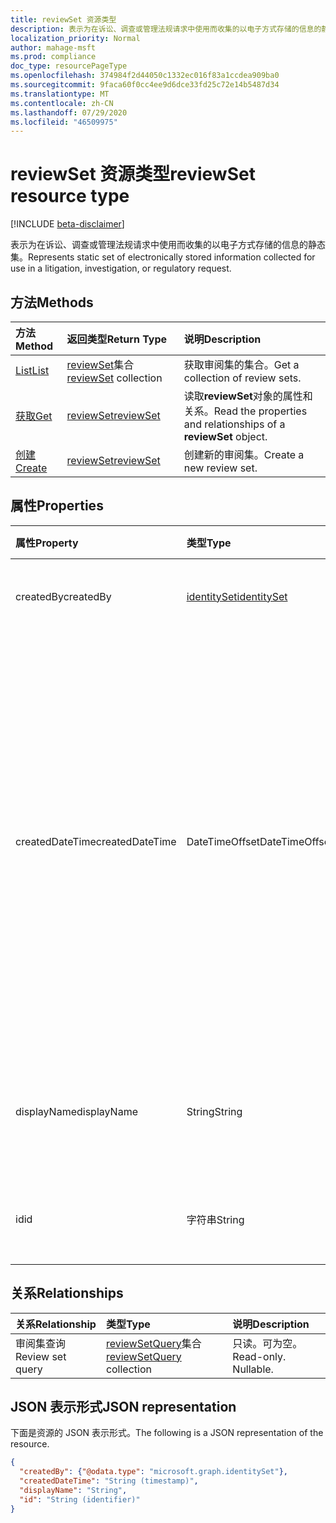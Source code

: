 ```yaml
---
title: reviewSet 资源类型
description: 表示为在诉讼、调查或管理法规请求中使用而收集的以电子方式存储的信息的静态集。
localization_priority: Normal
author: mahage-msft
ms.prod: compliance
doc_type: resourcePageType
ms.openlocfilehash: 374984f2d44050c1332ec016f83a1ccdea909ba0
ms.sourcegitcommit: 9faca60f0cc4ee9d6dce33fd25c72e14b5487d34
ms.translationtype: MT
ms.contentlocale: zh-CN
ms.lasthandoff: 07/29/2020
ms.locfileid: "46509975"
---
```

# <a name="reviewset-resource-type"></a><span data-ttu-id="9672a-103">reviewSet 资源类型</span><span class="sxs-lookup"><span data-stu-id="9672a-103">reviewSet resource type</span></span>

[!INCLUDE [beta-disclaimer](../../includes/beta-disclaimer.md)]

<span data-ttu-id="9672a-104">表示为在诉讼、调查或管理法规请求中使用而收集的以电子方式存储的信息的静态集。</span><span class="sxs-lookup"><span data-stu-id="9672a-104">Represents static set of electronically stored information collected for use in a litigation, investigation, or regulatory request.</span></span>

## <a name="methods"></a><span data-ttu-id="9672a-105">方法</span><span class="sxs-lookup"><span data-stu-id="9672a-105">Methods</span></span>

| <span data-ttu-id="9672a-106">方法</span><span class="sxs-lookup"><span data-stu-id="9672a-106">Method</span></span>       | <span data-ttu-id="9672a-107">返回类型</span><span class="sxs-lookup"><span data-stu-id="9672a-107">Return Type</span></span> | <span data-ttu-id="9672a-108">说明</span><span class="sxs-lookup"><span data-stu-id="9672a-108">Description</span></span> |
|:-------------|:------------|:------------|
| [<span data-ttu-id="9672a-109">List</span><span class="sxs-lookup"><span data-stu-id="9672a-109">List</span></span>](../api/reviewset-list.md) | <span data-ttu-id="9672a-110">[reviewSet](reviewset.md)集合</span><span class="sxs-lookup"><span data-stu-id="9672a-110">[reviewSet](reviewset.md) collection</span></span> | <span data-ttu-id="9672a-111">获取审阅集的集合。</span><span class="sxs-lookup"><span data-stu-id="9672a-111">Get a collection of review sets.</span></span> |
| [<span data-ttu-id="9672a-112">获取</span><span class="sxs-lookup"><span data-stu-id="9672a-112">Get</span></span>](../api/reviewset-get.md) | [<span data-ttu-id="9672a-113">reviewSet</span><span class="sxs-lookup"><span data-stu-id="9672a-113">reviewSet</span></span>](reviewset.md) | <span data-ttu-id="9672a-114">读取**reviewSet**对象的属性和关系。</span><span class="sxs-lookup"><span data-stu-id="9672a-114">Read the properties and relationships of a **reviewSet** object.</span></span> |
| [<span data-ttu-id="9672a-115">创建</span><span class="sxs-lookup"><span data-stu-id="9672a-115">Create</span></span>](../api/reviewset-post.md) | [<span data-ttu-id="9672a-116">reviewSet</span><span class="sxs-lookup"><span data-stu-id="9672a-116">reviewSet</span></span>](reviewset.md) | <span data-ttu-id="9672a-117">创建新的审阅集。</span><span class="sxs-lookup"><span data-stu-id="9672a-117">Create a new review set.</span></span> |

## <a name="properties"></a><span data-ttu-id="9672a-118">属性</span><span class="sxs-lookup"><span data-stu-id="9672a-118">Properties</span></span>

| <span data-ttu-id="9672a-119">属性</span><span class="sxs-lookup"><span data-stu-id="9672a-119">Property</span></span>     | <span data-ttu-id="9672a-120">类型</span><span class="sxs-lookup"><span data-stu-id="9672a-120">Type</span></span>        | <span data-ttu-id="9672a-121">说明</span><span class="sxs-lookup"><span data-stu-id="9672a-121">Description</span></span> |
|:-------------|:------------|:------------|
|<span data-ttu-id="9672a-122">createdBy</span><span class="sxs-lookup"><span data-stu-id="9672a-122">createdBy</span></span>| [<span data-ttu-id="9672a-123">identitySet</span><span class="sxs-lookup"><span data-stu-id="9672a-123">identitySet</span></span>](https://docs.microsoft.com/graph/api/resources/identityset) | <span data-ttu-id="9672a-124">创建评审集的用户。</span><span class="sxs-lookup"><span data-stu-id="9672a-124">The user who created the review set.</span></span> <span data-ttu-id="9672a-125">只读。</span><span class="sxs-lookup"><span data-stu-id="9672a-125">Read-only.</span></span> |
|<span data-ttu-id="9672a-126">createdDateTime</span><span class="sxs-lookup"><span data-stu-id="9672a-126">createdDateTime</span></span>|<span data-ttu-id="9672a-127">DateTimeOffset</span><span class="sxs-lookup"><span data-stu-id="9672a-127">DateTimeOffset</span></span>| <span data-ttu-id="9672a-128">创建评审集时的日期时间。</span><span class="sxs-lookup"><span data-stu-id="9672a-128">The datetime when the review set was created.</span></span> <span data-ttu-id="9672a-129">时间戳类型表示采用 ISO 8601 格式的日期和时间信息，始终采用 UTC 时区。</span><span class="sxs-lookup"><span data-stu-id="9672a-129">The Timestamp type represents date and time information using ISO 8601 format and is always in UTC time.</span></span> <span data-ttu-id="9672a-130">例如，2014 年 1 月 1 日午夜 UTC 如下所示：`'2014-01-01T00:00:00Z'`。</span><span class="sxs-lookup"><span data-stu-id="9672a-130">For example, midnight UTC on Jan 1, 2014 would look like this: `'2014-01-01T00:00:00Z'`.</span></span> <span data-ttu-id="9672a-131">只读。</span><span class="sxs-lookup"><span data-stu-id="9672a-131">Read-only.</span></span> |
|<span data-ttu-id="9672a-132">displayName</span><span class="sxs-lookup"><span data-stu-id="9672a-132">displayName</span></span>|<span data-ttu-id="9672a-133">String</span><span class="sxs-lookup"><span data-stu-id="9672a-133">String</span></span>| <span data-ttu-id="9672a-134">审阅集名称。</span><span class="sxs-lookup"><span data-stu-id="9672a-134">The review set name.</span></span> <span data-ttu-id="9672a-135">名称是唯一的，最大限制为64个字符。</span><span class="sxs-lookup"><span data-stu-id="9672a-135">Name is unique with a maximum limit of 64 characters.</span></span> |
|<span data-ttu-id="9672a-136">id</span><span class="sxs-lookup"><span data-stu-id="9672a-136">id</span></span>|<span data-ttu-id="9672a-137">字符串</span><span class="sxs-lookup"><span data-stu-id="9672a-137">String</span></span>| <span data-ttu-id="9672a-138">审阅集的唯一标识符。</span><span class="sxs-lookup"><span data-stu-id="9672a-138">The review set unique identifier.</span></span> <span data-ttu-id="9672a-139">只读。</span><span class="sxs-lookup"><span data-stu-id="9672a-139">Read-only.</span></span> |

## <a name="relationships"></a><span data-ttu-id="9672a-140">关系</span><span class="sxs-lookup"><span data-stu-id="9672a-140">Relationships</span></span>

| <span data-ttu-id="9672a-141">关系</span><span class="sxs-lookup"><span data-stu-id="9672a-141">Relationship</span></span> | <span data-ttu-id="9672a-142">类型</span><span class="sxs-lookup"><span data-stu-id="9672a-142">Type</span></span>        | <span data-ttu-id="9672a-143">说明</span><span class="sxs-lookup"><span data-stu-id="9672a-143">Description</span></span> |
|:-------------|:------------|:------------|
| <span data-ttu-id="9672a-144">审阅集查询</span><span class="sxs-lookup"><span data-stu-id="9672a-144">Review set query</span></span> |<span data-ttu-id="9672a-145">[reviewSetQuery](reviewsetquery.md)集合</span><span class="sxs-lookup"><span data-stu-id="9672a-145">[reviewSetQuery](reviewsetquery.md) collection</span></span>| <span data-ttu-id="9672a-p105">只读。可为空。</span><span class="sxs-lookup"><span data-stu-id="9672a-p105">Read-only. Nullable.</span></span>|

## <a name="json-representation"></a><span data-ttu-id="9672a-148">JSON 表示形式</span><span class="sxs-lookup"><span data-stu-id="9672a-148">JSON representation</span></span>

<span data-ttu-id="9672a-149">下面是资源的 JSON 表示形式。</span><span class="sxs-lookup"><span data-stu-id="9672a-149">The following is a JSON representation of the resource.</span></span>

<!-- {
  "blockType": "resource",
  "optionalProperties": [

  ],
  "@odata.type": "microsoft.graph.reviewSet",
  "baseType": "",
  "keyProperty": "id"
}-->

```json
{
  "createdBy": {"@odata.type": "microsoft.graph.identitySet"},
  "createdDateTime": "String (timestamp)",
  "displayName": "String",
  "id": "String (identifier)"
}
```

<!-- uuid: 16cd6b66-4b1a-43a1-adaf-3a886856ed98
2019-02-04 14:57:30 UTC -->
<!-- {
  "type": "#page.annotation",
  "description": "reviewSet resource",
  "keywords": "",
  "section": "documentation",
  "tocPath": ""
}-->
